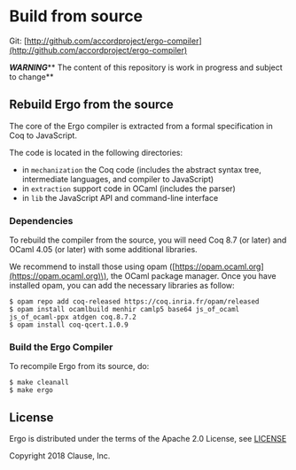 # Build from source

Git: [http://github.com/accordproject/ergo-compiler](http://github.com/accordproject/ergo-compiler)

_**WARNING**_** The content of this repository is work in progress and subject to change**

## Rebuild Ergo from the source

The core of the Ergo compiler is extracted from a formal specification in Coq to JavaScript.

The code is located in the following directories:

* in `mechanization` the Coq code \(includes the abstract syntax tree, intermediate languages, and compiler to JavaScript\)
* in `extraction` support code in OCaml \(includes the parser\)
* in `lib` the JavaScript API and command-line interface

### Dependencies

To rebuild the compiler from the source, you will need Coq 8.7 \(or later\) and OCaml 4.05 \(or later\) with some additional libraries.

We recommend to install those using opam \([https://opam.ocaml.org](https://opam.ocaml.org)\), the OCaml package manager. Once you have installed opam, you can add the necessary libraries as follow:

```text
$ opam repo add coq-released https://coq.inria.fr/opam/released
$ opam install ocamlbuild menhir camlp5 base64 js_of_ocaml js_of_ocaml-ppx atdgen coq.8.7.2
$ opam install coq-qcert.1.0.9
```

### Build the Ergo Compiler

To recompile Ergo from its source, do:

```text
$ make cleanall
$ make ergo
```

## License

Ergo is distributed under the terms of the Apache 2.0 License, see [LICENSE](https://github.com/accordproject/ergo/tree/222afd03ba7533f77af4b8a3949f599dde434ced/LICENSE/README.md)

Copyright 2018 Clause, Inc.


